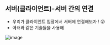 ## 서버(클라이언트)-서버 간의 연결
- 우리가 클라이언트 입장에서 서버에 연결해보자 ! 😮
- 아래와 같은 기술들을  사용해

![image](https://user-images.githubusercontent.com/61215550/154416195-2dcbd95e-93fb-48c5-840f-6f1547a891b3.png)




